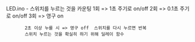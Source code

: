 LED.ino -  스위치를 누르는 것을 카운팅
           1회 => 1초 주기로 on/off
           2회 => 0.1초 주기로 on/off
           3회 => 영구 on
           
           2초 이상 누를 시 => 영구 off  스위치를 다시 누르면 반복
           스위치 누르는 것을 확실히 하기 위해 딜레이 함수 
